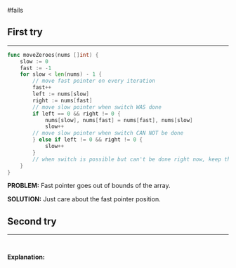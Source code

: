 #fails 
## First try
___
```go
func moveZeroes(nums []int) {
    slow := 0
    fast := -1
    for slow < len(nums) - 1 {
        // move fast pointer on every iteration
        fast++
        left := nums[slow]
        right := nums[fast]
        // move slow pointer when switch WAS done
        if left == 0 && right != 0 {
            nums[slow], nums[fast] = nums[fast], nums[slow]
            slow++
        // move slow pointer when switch CAN NOT be done
        } else if left != 0 && right != 0 {
            slow++
        }
        // when switch is possible but can't be done right now, keep the slow pointer in place
    }
}
```

**PROBLEM:** Fast pointer goes out of bounds of the array.

**SOLUTION:** Just care about the fast pointer position.

## Second try
____
```go



```

**Explanation:**
